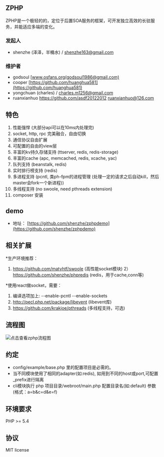 ## ZPHP

ZPHP是一个极轻的的，定位于后置SOA服务的框架，可开发独立高效的长驻服务，并能适应多端的变化。

### 发起人

* shenzhe (泽泽，半桶水) / shenzhe163@gmail.com

### 维护者

* godsoul [www.osfans.org(godsoul1986@gmail.com)
* cooper [https://github.com/huanghua581](https://github.com/huanghua581)
* yongchuan (charles) / charles.m1256@gmail.com
* ruanxianhuo  https://github.com/asdf20122012 ruanxianhuo@126.com


## 特色

1) 性能强悍 (大部分api可以在10ms内处理完)
2) socket, http, rpc 完美融合，自由切换
3) 通信协议自由扩展 
4) 可配置的自由的view层
5) 丰富的kv持久存储支持 (ttserver, redis, redis-storage)
6) 丰富的cache (apc, memcached, redis, xcache, yac)
7) 队列支持  (beanstalk, redis)
8) 实时排行榜支持 (redis)
9) 多进程支持 (pcntl, 类ph-fpm的进程管理 (处理一定的请求之后自动kill，然后master会fork一个新进程))
10) 多线程支持 (no swoole, need pthreads extension)
11) composer 安装

## demo

* 地址： [https://github.com/shenzhe/zphpdemo](https://github.com/shenzhe/zphpdemo)

## 相关扩展

*生产环境推荐：

1) https://github.com/matyhtf/swoole  (高性能socket模块)
2）https://github.com/shenzhe/phpredis    (redis，用于cache,conn等)

*使用react做socket，需要：

1) 编译选项加上: --enable-pcntl --enable-sockets
2) http://pecl.php.net/package/libevent   (libevent库)
3) https://github.com/krakjoe/pthreads     (多线程支持，可选)

## 流程图

![点击查看zphp流程图](https://raw.github.com/shenzhe/zphp/master/zphp_jg.jpg "zphp流程图") 

## 约定

- config/example/base.php 里的配置项目是必需的。
- 当不同模块使用了相同的adapter(如:redis), 如用到不同的host或port,可配置_prefix进行隔离
- cli模块执行 php 项目目录/webroot/main.php 配置目录名(如:default) 参数(格式：a=b\&c=d\&e=f)
    
## 环境要求

PHP >= 5.4

## 协议

MIT license
